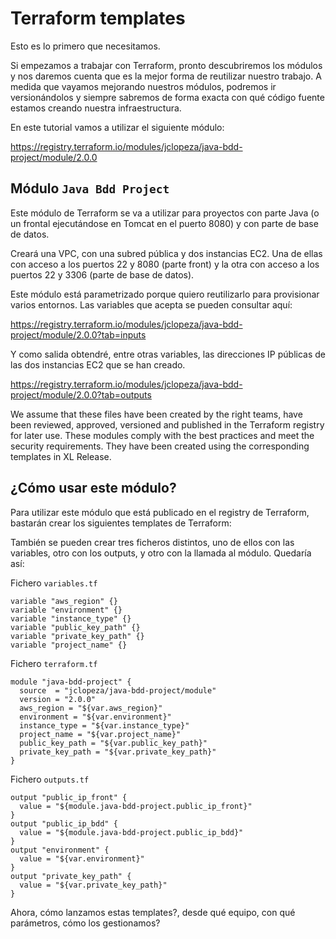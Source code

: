 # Terraform templates
Esto es lo primero que necesitamos.

Si empezamos a trabajar con Terraform, pronto descubriremos los módulos y nos daremos cuenta que es la mejor forma de reutilizar nuestro trabajo. A medida que vayamos mejorando nuestros módulos, podremos ir versionándolos y siempre sabremos de forma exacta con qué código fuente estamos creando nuestra infraestructura.

En este tutorial vamos a utilizar el siguiente módulo:

https://registry.terraform.io/modules/jclopeza/java-bdd-project/module/2.0.0

## Módulo `Java Bdd Project`
Este módulo de Terraform se va a utilizar para proyectos con parte Java (o un frontal ejecutándose en Tomcat en el puerto 8080) y con parte de base de datos.

Creará una VPC, con una subred pública y dos instancias EC2. Una de ellas con acceso a los puertos 22 y 8080 (parte front) y la otra con acceso a los puertos 22 y 3306 (parte de base de datos).

Este módulo está parametrizado porque quiero reutilizarlo para provisionar varios entornos. Las variables que acepta se pueden consultar aquí:

https://registry.terraform.io/modules/jclopeza/java-bdd-project/module/2.0.0?tab=inputs

Y como salida obtendré, entre otras variables, las direcciones IP públicas de las dos instancias EC2 que se han creado.

https://registry.terraform.io/modules/jclopeza/java-bdd-project/module/2.0.0?tab=outputs

We assume that these files have been created by the right teams, have been reviewed, approved, versioned and published in the Terraform registry for later use. These modules comply with the best practices and meet the security requirements. They have been created using the corresponding templates in XL Release.

## ¿Cómo usar este módulo?
Para utilizar este módulo que está publicado en el registry de Terraform, bastarán crear los siguientes templates de Terraform:

También se pueden crear tres ficheros distintos, uno de ellos con las variables, otro con los outputs, y otro con la llamada al módulo. Quedaría así:

Fichero `variables.tf`
```
variable "aws_region" {}
variable "environment" {}
variable "instance_type" {}
variable "public_key_path" {}
variable "private_key_path" {}
variable "project_name" {}
```

Fichero `terraform.tf`
```
module "java-bdd-project" {
  source  = "jclopeza/java-bdd-project/module"
  version = "2.0.0"
  aws_region = "${var.aws_region}"
  environment = "${var.environment}"
  instance_type = "${var.instance_type}"
  project_name = "${var.project_name}"
  public_key_path = "${var.public_key_path}"
  private_key_path = "${var.private_key_path}"
}
```

Fichero `outputs.tf`
```
output "public_ip_front" {
  value = "${module.java-bdd-project.public_ip_front}"
}
output "public_ip_bdd" {
  value = "${module.java-bdd-project.public_ip_bdd}"
}
output "environment" {
  value = "${var.environment}"
}
output "private_key_path" {
  value = "${var.private_key_path}"
}
```

Ahora, cómo lanzamos estas templates?, desde qué equipo, con qué parámetros, cómo los gestionamos?
